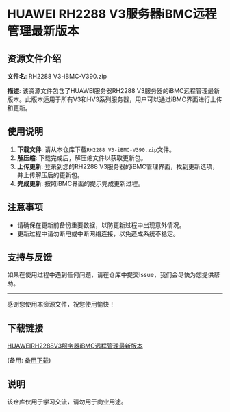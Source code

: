 # HUAWEI RH2288 V3服务器iBMC远程管理最新版本

## 资源文件介绍

**文件名**: RH2288 V3-iBMC-V390.zip

**描述**: 该资源文件包含了HUAWEI服务器RH2288 V3服务器的iBMC远程管理最新版本。此版本适用于所有V3和HV3系列服务器，用户可以通过iBMC界面进行上传和更新。

## 使用说明

1. **下载文件**: 请从本仓库下载`RH2288 V3-iBMC-V390.zip`文件。
2. **解压缩**: 下载完成后，解压缩文件以获取更新包。
3. **上传更新**: 登录到您的RH2288 V3服务器的iBMC管理界面，找到更新选项，并上传解压后的更新包。
4. **完成更新**: 按照iBMC界面的提示完成更新过程。

## 注意事项

- 请确保在更新前备份重要数据，以防更新过程中出现意外情况。
- 更新过程中请勿断电或中断网络连接，以免造成系统不稳定。

## 支持与反馈

如果在使用过程中遇到任何问题，请在仓库中提交Issue，我们会尽快为您提供帮助。

---

感谢您使用本资源文件，祝您使用愉快！

## 下载链接
[HUAWEIRH2288V3服务器iBMC远程管理最新版本](https://pan.quark.cn/s/e3e409329766) 

(备用: [备用下载](https://pan.baidu.com/s/1j7VKFJVIHehHRLv1zzGZlA?pwd=1234))

## 说明

该仓库仅用于学习交流，请勿用于商业用途。
